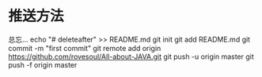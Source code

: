 # 推送方法
总忘...
echo "# deleteafter" >> README.md
git init
git add README.md
git commit -m "first commit"
git remote add origin https://github.com/rovesoul/All-about-JAVA.git
git push -u origin master
git push -f origin master